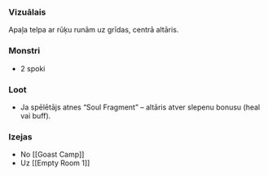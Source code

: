 ### Vizuālais
Apaļa telpa ar rūķu runām uz grīdas, centrā altāris.

### Monstri
* 2 spoki

### Loot
* Ja spēlētājs atnes “Soul Fragment” – altāris atver slepenu bonusu (heal vai buff).

### Izejas
* No [[Goast Camp]]
* Uz [[Empty Room 1]]
